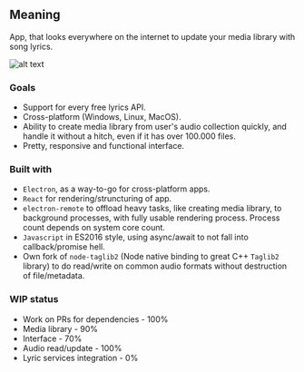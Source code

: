 ## Meaning

App, that looks everywhere on the internet to update your media library with song lyrics. 

![alt text](https://i.imgur.com/yVFiEl3.png)

### Goals

* Support for every free lyrics API.
* Cross-platform (Windows, Linux, MacOS).
* Ability to create media library from user's audio collection  quickly, and handle it without a hitch, even if it has over 100.000 files.
* Pretty, responsive and functional interface.

### Built with

* `Electron`, as a way-to-go for cross-platform apps.
* `React` for rendering/struncturing of app.
* `electron-remote` to offload heavy tasks, like creating media library, to background processes, with fully usable rendering process. Process count depends on system core count.
* `Javascript` in ES2016 style, using async/await to not fall into callback/promise hell.
* Own fork of `node-taglib2` (Node native binding to great C++ `Taglib2` library) to do read/write on common audio formats without destruction of file/metadata.

### WIP status

* Work on PRs for dependencies - 100%
* Media library - 90%
* Interface - 70%
* Audio read/update - 100%
* Lyric services integration - 0%